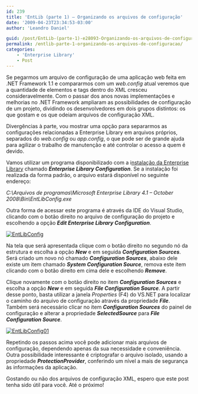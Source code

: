 ```yaml
---
id: 239
title: 'EntLib (parte 1) – Organizando os arquivos de configuração'
date: '2009-04-23T23:34:53-03:00'
author: 'Leandro Daniel'

guid: /post/EntLib-(parte-1)-e28093-Organizando-os-arquivos-de-configuracao.aspx
permalink: /entlib-parte-1-organizando-os-arquivos-de-configuracao/
categories:
    - 'Enterprise Library'
    - Post
---
```


Se pegarmos um arquivo de configuração de uma aplicação web feita em .NET Framework 1.1 e compararmos com um *web.config* atual veremos que a quantidade de elementos e tags dentro do XML cresceu consideravelmente. Com o passar dos anos novas implementações e melhorias no .NET Framework ampliaram as possibilidades de configuração de um projeto, dividindo os desenvolvedores em dois grupos distintos: os que gostam e os que odeiam arquivos de configuração XML.

Divergências à parte, vou mostrar uma opção para separarmos as configurações relacionadas a Enterprise Library em arquivos próprios, separados do *web.config* ou *app.config*, o que pode ser de grande ajuda para agilizar o trabalho de manutenção e até controlar o acesso a quem é devido.

Vamos utilizar um programa disponibilizado com a i[nstalação da Enterprise Library](http://www.microsoft.com/downloads/details.aspx?FamilyId=1643758B-2986-47F7-B529-3E41584B6CE5&displaylang=en) chamado ***Enterprise Library Configuration***. Se a instalação foi realizada da forma padrão, o arquivo estará disponível no seguinte endereço:

*C:\\Arquivos de programas\\Microsoft Enterprise Library 4.1 – October 2008\\Bin\\EntLibConfig.exe*

Outra forma de acessar este programa é através da IDE do Visual Studio, clicando com o botão direito no arquivo de configuração do projeto e escolhendo a opção ***Edit Enterprise Library Configuration***.

[![EntLibConfig](http://leandrodaniel.com/pics/WindowsLiveWriter/EntLibparte1/38CF8C80/EntLibConfig_thumb.png "EntLibConfig")](http://leandrodaniel.com/pics/WindowsLiveWriter/EntLibparte1/143B6E4B/EntLibConfig.png)

Na tela que será apresentada clique com o botão direito no segundo nó da estrutura e escolha a opção ***New*** e em seguida ***Configuration Sources***. Será criado um novo nó chamado ***Configuration Sources***, abaixo dele existe um item chamado ***System Configuration Source***, remova este item clicando com o botão direito em cima dele e escolhendo ***Remove***.

Clique novamente com o botão direito no item ***Configuration Sources*** e escolha a opção ***New*** e em seguida ***File Configuration Source***. A partir desse ponto, basta utilizar a janela *Properties* (F4) do VS.NET para localizar o caminho do arquivo de configuração através da propriedade ***File***. Também será necessário clicar no item ***Configuration Sources*** do painel de configuração e alterar a propriedade ***SelectedSource*** para ***File Configuration Source***.

[![EntLibConfig01](http://leandrodaniel.com/pics/WindowsLiveWriter/EntLibparte1/16E101D3/EntLibConfig01_thumb.png "EntLibConfig01")](http://leandrodaniel.com/pics/WindowsLiveWriter/EntLibparte1/6628D8C5/EntLibConfig01.png)

Repetindo os passos acima você pode adicionar mais arquivos de configuração, dependendo apenas da sua necessidade e conveniência. Outra possibilidade interessante é criptografar o arquivo isolado, usando a propriedade ***ProtectionProvider***, conferindo um nível a mais de segurança às informações da aplicação.

Gostando ou não dos arquivos de configuração XML, espero que este post tenha sido útil para você. Até o próximo!